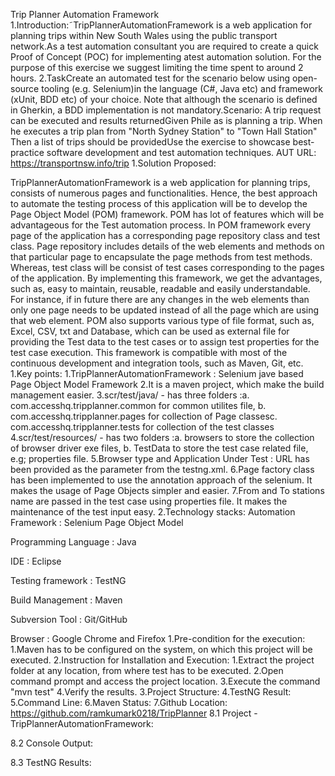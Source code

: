 Trip Planner Automation Framework
1.Introduction:˜TripPlannerAutomationFramework is a web application for planning trips within New South Wales using the public transport network.As a test automation consultant you are required to create a quick Proof of Concept (POC) for implementing atest automation solution. For the purpose of this exercise we suggest limiting the time spent to around 2 hours.
2.TaskCreate an automated test for the scenario below using open-source tooling (e.g. Selenium)in the language (C#, Java etc) and framework (xUnit, BDD etc) of your choice. Note that although the scenario is defined in Gherkin, a BDD implementation is not mandatory.Scenario: A trip request can be executed and results returnedGiven Phile as is planning a trip. When he executes a trip plan from "North Sydney Station" to "Town Hall Station" Then a list of trips should be providedUse the exercise to showcase best-practice software development and test automation techniques.
AUT URL: https://transportnsw.info/trip
1.Solution Proposed:

TripPlannerAutomationFramework is a web application for planning trips, consists of numerous pages and functionalities. Hence, the best approach to automate the testing process of this application will be to develop the Page Object Model (POM) framework. POM has lot of features which will be advantageous for the Test automation process. In POM framework every page of the application has a corresponding page repository class and test class. Page repository includes details of the web elements and methods on that particular page to encapsulate the page methods from test methods. Whereas, test class will be consist of test cases corresponding to the pages of the application. By implementing this framework, we get the advantages, such as, easy to maintain, reusable, readable and easily understandable. For instance, if in future there are any changes in the web elements than only one page needs to be updated instead of all the page which are using that web element. POM also supports various type of file format, such as, Excel, CSV, txt and Database, which can be used as external file for providing the Test data to the test cases or to assign test properties for the test case execution. This framework is compatible with most of the continuous development and integration tools, such as Maven, Git, etc. 
1.Key points:
1.TripPlannerAutomationFramework : Selenium jave based Page Object Model Framework
2.It is a maven project, which make the build management easier.
3.scr/test/java/ - has three folders :a. com.accesshq.tripplanner.common for common utilites file, b. com.accesshq.tripplanner.pages for collection of Page classesc. com.accesshq.tripplanner.tests for collection of the test classes
4.scr/test/resources/ - has two folders :a. browsers to store the collection of browser driver exe files, b. TestData to store the test case related file, e.g; properties file.
5.Browser type and Application Under Test : URL has been provided as the parameter from the testng.xml.
6.Page factory class has been implemented to use the annotation approach of the selenium. It makes the usage of Page Objects simpler and easier. 
7.From and To stations name are passed in the test case using properties file. It makes the maintenance of the test input easy. 
2.Technology stacks:
Automation Framework		: Selenium Page Object Model

Programming Language		: Java

IDE				            : Eclipse

Testing framework		    : TestNG

Build Management 		    : Maven

Subversion Tool			    : Git/GitHub

Browser			            : Google Chrome and Firefox
1.Pre-condition for the execution:
1.Maven has to be configured on the system, on which this project will be executed.
2.Instruction for Installation and Execution:
1.Extract the project folder at any location, from where test has to be executed.
2.Open command prompt and access the project location.
3.Execute the command "mvn test"
4.Verify the results.
3.Project Structure:
4.TestNG Result: 
5.Command Line:
6.Maven Status:
7.Github Location: https://github.com/ramkumark0218/TripPlanner
8.1 Project - TripPlannerAutomationFramework:

8.2 Console Output:

8.3 TestNG Results:
